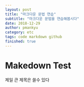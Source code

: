 ```yaml
---
layout: post
title: "마크다운 문법 연습"
subtitle: "마크다운 문법을 연습해봅시다"
date: 2018-12-29
author: pmankyu
category: etc
tags: code markdown github
finished: true
---
```


# Makedown Test

제일 큰 제목은 쓸수 있다

